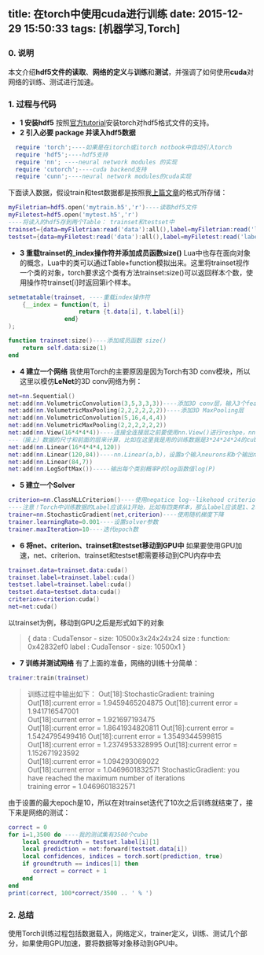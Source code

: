title: 在torch中使用cuda进行训练
date: 2015-12-29 15:50:33
tags: [机器学习,Torch]
---
### 0. 说明
本文介绍**hdf5文件的读取**、**网络的定义**与**训练**和**测试**，并强调了如何使用**cuda**对网络的训练、测试进行加速。
### 1. 过程与代码
* **1 安装hdf5** 
按照[官方tutorial](https://github.com/deepmind/torch-hdf5/blob/master/doc/usage.md)安装torch对hdf5格式文件的支持。
* **2 引入必要 package 并读入hdf5数据**
```Lua
  require 'torch';----如果是在itorch或itorch notbook中自动引入torch
  require 'hdf5';----hdf5支持
  require 'nn'; ----neural network modules 的实现
  require 'cutorch';----cuda backend支持
  require 'cunn';----neural network modules的cuda实现
```
  下面读入数据，假设train和test数据都是按照我[上篇文章](http://withwsf.github.io/2015/12/23/torch-hdf5/)的格式所存储：
```Lua
myFiletrian=hdf5.open('mytrain.h5','r')----读取hdf5文件
myFiletest=hdf5.open('mytest.h5','r')
----将读入的hdf5存到两个Table： trainset和testset中
trainset={data=myFiletrian:read('data'):all(),label=myFiletrian:read('label'):all():byte()}
testset={data=myFiletest:read('data'):all(),label=myFiletest:read('label'):all():byte()}
```
* **3 重载trainset的_index操作符并添加成员函数size()**
  Lua中也存在面向对象的概念，Lua中的类可以通过Table+function模拟出来。这里将trainset视作一个类的对象，torch要求这个类有方法trainset:size()可以返回样本个数，使用操作符trainset[i]时返回第i个样本。
```Lua
setmetatable(trainset, ----重载index操作符
    {__index = function(t, i) 
                    return {t.data[i], t.label[i]} 
                end}
);

function trainset:size()----添加成员函数 size()
    return self.data:size(1)
end
```
* **4 建立一个网络**
  我使用Torch的主要原因是因为Torch有3D conv模块，所以这里以模仿**LeNet**的3D conv网络为例：
```Lua
net=nn.Sequential()
net:add(nn.VolumetricConvolution(3,5,3,3,3))----添加3D conv层，输入3个feature cube，输出5个feature cube，filter size为3*3*3
net:add(nn.VolumetricMaxPooling(2,2,2,2,2,2))----添加3D MaxPooling层
net:add(nn.VolumetricConvolution(5,16,4,4,4))
net:add(nn.VolumetricMaxPooling(2,2,2,2,2,2))
net:add(nn.View(16*4*4*4))----连接全连接层之前要使用nn.View()进行reshpe，nn.View()里面的参数需要根据
---（接上）数据的尺寸和前面的层来计算，比如在这里我是用的训练数据是3*24*24*24的cube,分别经过3*3*3和4*4*4 filter尺寸的两次卷积和两次maxpooling之后最终的输出是16个4*4*4*的feature cube ，那么nn.View()里面的参数就应该是16*4*4*4
net:add(nn.Linear(16*4*4*4,120))
net:add(nn.Linear(120,84))----nn.Linear(a,b)，设置a个输入neurons和b个输出neurons的全全连接层
net:add(nn.Linear(84,7))
net:add(nn.LogSoftMax())-----输出每个类别概率P的log函数值log(P)

```

* **5 建立一个Solver**
```Lua
criterion=nn.ClassNLLCriterion()----使用negatice log--likehood criterion ,即计算cross-entropy损失
----注意！Torch中训练数据的Label应该从1开始，比如有四类样本，那么label应该是1、2、3、4，不能从0开始，否则报错
trainer=nn.StochasticGradient(net,criterion)----使用随机梯度下降
trainer.learningRate=0.001----设置solver参数
trainer.maxIteration=10----迭代epoch数
```
* **6 将net、criterion、trainset和testset移动到GPU中**
  如果要使用GPU加速，net、criterion、trainset和testset都需要移动到CPU内存中去
```Lua
trainset.data=trainset.data:cuda()
trainset.label=trainset.label:cuda()
testset.label=trainset.label:cuda()
testset.data=testset.data:cuda()
criterion=criterion:cuda()
net=net:cuda()
```
以trainset为例，移动到GPU之后是形式如下的对象
>{
  data : CudaTensor - size: 10500x3x24x24x24
  size : function: 0x42832ef0
  label : CudaTensor - size: 10500x1
}

* **7 训练并测试网络**
有了上面的准备，网络的训练十分简单：
```Lua
trainer:train(trainset)
```
>训练过程中输出如下：
Out[18]:StochasticGradient: training    
Out[18]:current error = 1.9459465204875 
Out[18]:current error = 1.941716547001  
Out[18]:current error = 1.921697193475  
Out[18]:current error = 1.8641934820811 
Out[18]:current error = 1.5424795499416 
Out[18]:current error = 1.3549344599815 
Out[18]:current error = 1.2374953328995 
Out[18]:current error = 1.152671923592  
Out[18]:current error = 1.094293069022  
Out[18]:current error = 1.0469601832571 
StochasticGradient: you have reached the maximum number of iterations   
training error = 1.0469601832571

由于设置的最大epoch是10，所以在对trainset迭代了10次之后训练就结束了，接下来是网络的测试：
```Lua
correct = 0
for i=1,3500 do ----我的测试集有3500个cube
    local groundtruth = testset.label[i][1]
    local prediction = net:forward(testset.data[i])
    local confidences, indices = torch.sort(prediction, true)
    if groundtruth == indices[1] then
       correct = correct + 1 
    end
end
print(correct, 100*correct/3500 .. ' % ')
```


### 2. 总结
使用Torch训练过程包括数据载入，网络定义，trainer定义，训练、测试几个部分，如果使用GPU加速，要将数据等对象移动到GPU中。
